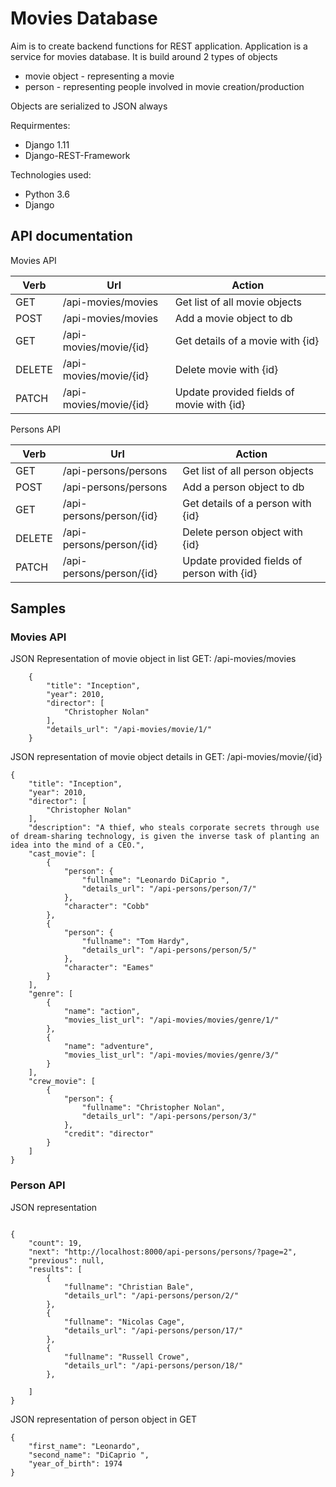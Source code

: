 # Movies Database

Aim is to create backend functions for REST application. Application is a service for movies database. It is build around 2 types of objects
* movie object - representing a movie
* person - representing people involved in movie creation/production

Objects are serialized to JSON always

Requirmentes:
* Django 1.11
* Django-REST-Framework

Technologies used:
* Python 3.6
* Django

## API documentation

Movies API

|Verb    | Url                    | Action                                   |
|--------|------------------------|------------------------------------------|
|GET     | /api-movies/movies     | Get list of all movie objects            |
|POST    | /api-movies/movies     | Add a movie object to db                 |
|GET     | /api-movies/movie/{id} | Get details of a movie with {id}         |
|DELETE  | /api-movies/movie/{id} | Delete movie with {id}                   |
|PATCH   | /api-movies/movie/{id} | Update provided fields of movie with {id}|


Persons API

|Verb    | Url                      | Action                                    |
|--------|--------------------------|-------------------------------------------|
|GET     | /api-persons/persons     | Get list of all person objects            |
|POST    | /api-persons/persons     | Add a person  object to db                |
|GET     | /api-persons/person/{id} | Get details of a person with {id}         |
|DELETE  | /api-persons/person/{id} | Delete person object with {id}            |
|PATCH   | /api-persons/person/{id} | Update provided fields of person with {id}|


## Samples

### Movies API

JSON Representation of movie object in list GET: /api-movies/movies
```
    {
        "title": "Inception",
        "year": 2010,
        "director": [
            "Christopher Nolan"
        ],
        "details_url": "/api-movies/movie/1/"
    }
```

JSON representation of movie object details in GET: /api-movies/movie/{id}
```
{
    "title": "Inception",
    "year": 2010,
    "director": [
        "Christopher Nolan"
    ],
    "description": "A thief, who steals corporate secrets through use of dream-sharing technology, is given the inverse task of planting an idea into the mind of a CEO.",
    "cast_movie": [
        {
            "person": {
                "fullname": "Leonardo DiCaprio ",
                "details_url": "/api-persons/person/7/"
            },
            "character": "Cobb"
        },
        {
            "person": {
                "fullname": "Tom Hardy",
                "details_url": "/api-persons/person/5/"
            },
            "character": "Eames"
        }
    ],
    "genre": [
        {
            "name": "action",
            "movies_list_url": "/api-movies/movies/genre/1/"
        },
        {
            "name": "adventure",
            "movies_list_url": "/api-movies/movies/genre/3/"
        }
    ],
    "crew_movie": [
        {
            "person": {
                "fullname": "Christopher Nolan",
                "details_url": "/api-persons/person/3/"
            },
            "credit": "director"
        }
    ]
}
```

### Person API


JSON representation
```

{
    "count": 19,
    "next": "http://localhost:8000/api-persons/persons/?page=2",
    "previous": null,
    "results": [
        {
            "fullname": "Christian Bale",
            "details_url": "/api-persons/person/2/"
        },
        {
            "fullname": "Nicolas Cage",
            "details_url": "/api-persons/person/17/"
        },
        {
            "fullname": "Russell Crowe",
            "details_url": "/api-persons/person/18/"
        },

    ]
}
```

JSON representation of person object in GET
```
{
    "first_name": "Leonardo",
    "second_name": "DiCaprio ",
    "year_of_birth": 1974
}
```